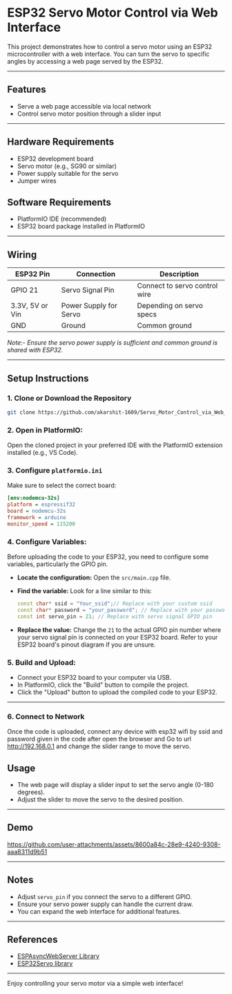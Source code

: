 # ESP32 Servo Motor Control via Web Interface

This project demonstrates how to control a servo motor using an ESP32 microcontroller with a web interface. You can turn the servo to specific angles by accessing a web page served by the ESP32.

---

## Features

- Serve a web page accessible via local network
- Control servo motor position through a slider input

---

## Hardware Requirements

- ESP32 development board
- Servo motor (e.g., SG90 or similar)
- Power supply suitable for the servo
- Jumper wires

## Software Requirements

- PlatformIO IDE (recommended)
- ESP32 board package installed in PlatformIO

---

## Wiring

| ESP32 Pin | Connection            | Description                  |
|------------|------------------------|------------------------------|
| GPIO 21    | Servo Signal Pin       | Connect to servo control wire|
| 3.3V, 5V or Vin| Power Supply for Servo | Depending on servo specs     |
| GND        | Ground                 | Common ground                |

*Note:- Ensure the servo power supply is sufficient and common ground is shared with ESP32.*

---

## Setup Instructions

### 1. Clone or Download the Repository

```bash
git clone https://github.com/akarshit-1609/Servo_Motor_Control_via_Web_Interface_with_ESP32.git
```

### 2. Open in PlatformIO:

Open the cloned project in your preferred IDE with the PlatformIO extension installed (e.g., VS Code).

### 3. Configure `platformio.ini`

Make sure to select the correct board:

```ini
[env:nodemcu-32s]
platform = espressif32
board = nodemcu-32s
framework = arduino
monitor_speed = 115200
```

### 4. Configure Variables:

Before uploading the code to your ESP32, you need to configure some variables, particularly the GPIO pin.

*   **Locate the configuration:** Open the `src/main.cpp` file.
*   **Find the variable:** Look for a line similar to this:

    ```c++
    const char* ssid = "Your_ssid";// Replace with your custom ssid
    const char* password = "your_password"; // Replace with your password
    const int servo_pin = 21; // Replace with servo signal GPIO pin
    ```

*   **Replace the value:** Change the `21` to the actual GPIO pin number where your servo signal pin is connected on your ESP32 board. Refer to your ESP32 board's pinout diagram if you are unsure.

### 5. Build and Upload:

*   Connect your ESP32 board to your computer via USB.
*   In PlatformIO, click the "Build" button to compile the project.
*   Click the "Upload" button to upload the compiled code to your ESP32.

---


### 6. Connect to Network

Once the code is uploaded, connect any device with esp32 wifi by ssid and password given in the code after open the browser and Go to url http://192.168.0.1 and change the slider range to move the servo.



## Usage

- The web page will display a slider input to set the servo angle (0-180 degrees).
- Adjust the slider to move the servo to the desired position.

---

## Demo

https://github.com/user-attachments/assets/8600a84c-28e9-4240-9308-aaa8311d9b51

---

## Notes

- Adjust `servo_pin` if you connect the servo to a different GPIO.
- Ensure your servo power supply can handle the current draw.
- You can expand the web interface for additional features.

---


## References

- [ESPAsyncWebServer Library](https://github.com/esphome/ESPAsyncWebServer)
- [ESP32Servo library](https://github.com/madhephaestus/ESP32Servo)

---

Enjoy controlling your servo motor via a simple web interface!
